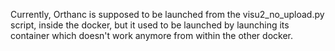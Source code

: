 Currently, Orthanc is supposed to be launched from the visu2_no_upload.py script, inside the docker,
but it used to be launched by launching its container which doesn't work anymore from within the other docker. 
